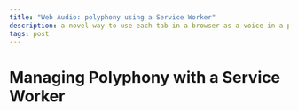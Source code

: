 ```yaml
---
title: "Web Audio: polyphony using a Service Worker"
description: a novel way to use each tab in a browser as a voice in a polyphonic synth
tags: post
---
```


# Managing Polyphony with a Service Worker
